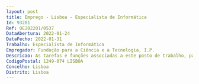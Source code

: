 ```yaml
--- 
layout: post
title: Emprego - Lisboa - Especialista de Informática
Id: 93281
Ref: OE202201/0537
DataAbertura: 2022-01-24
DataFecho: 2022-01-31
Trabalho: Especialista de Informática
Empregador: Fundação para a Ciência e a Tecnologia, I.P.
Descricao: As tarefas e funções associadas a este posto de trabalho, passam por  análise e tratamento de incidentes de segurança informática, análise da comunidade de segurança e produção de alertas e recomendações de segurança, análise de eventos de segurança, análise forense e realização de testes de penetração  Triagem, análise e tratamento de incidentes de segurança  Coordenação de incidentes com as partes envolvidas e outros CSIRT  Acompanhamento, triagem e análise de potenciais vulnerabilidades de segurança  Produção de alertas e recomendações de segurança informática  Análise de eventos de segurança de diferentes fontes  IDS, firewall, análise de tráfego e logs de sistema  Análise de artefactos e ficheiros.
CodigoPostal: 1249-074 LISBOA
Concelho: Lisboa
Distrito: Lisboa
--- 
```

